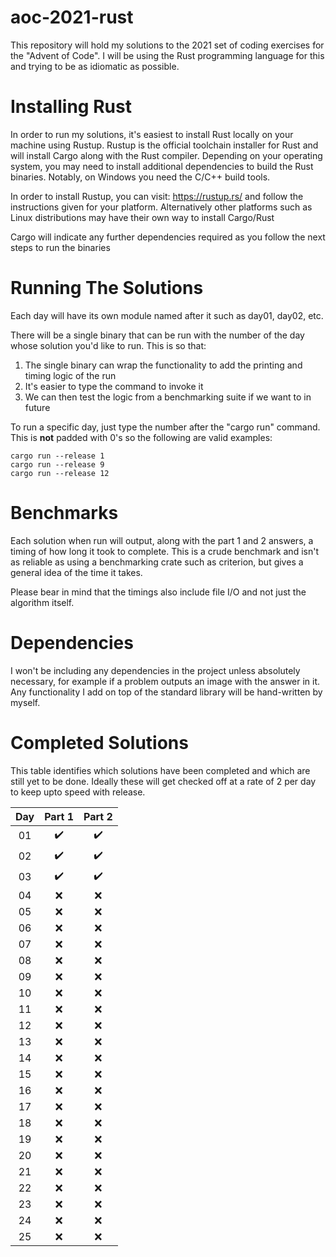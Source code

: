 # aoc-2021-rust
This repository will hold my solutions to the 2021 set of coding exercises for the "Advent of Code". I will be using the Rust programming language for this and trying to be as idiomatic as possible.

# Installing Rust #
In order to run my solutions, it's easiest to install Rust locally on your machine using Rustup. Rustup is the official toolchain installer for Rust and will install Cargo along with the Rust compiler. Depending on your operating system, you may need to install additional dependencies to build the Rust binaries. Notably, on Windows you need the C/C++ build tools.

In order to install Rustup, you can visit: https://rustup.rs/ and follow the instructions given for your platform. Alternatively other platforms such as Linux distributions may have their own way to install Cargo/Rust

Cargo will indicate any further dependencies required as you follow the next steps to run the binaries

# Running The Solutions #
Each day will have its own module named after it such as day01, day02, etc.

There will be a single binary that can be run with the number of the day whose solution you'd like to run. This is so that:

1. The single binary can wrap the functionality to add the printing and timing logic of the run
2. It's easier to type the command to invoke it
3. We can then test the logic from a benchmarking suite if we want to in future

To run a specific day, just type the number after the "cargo run" command. This is **not** padded with 0's so the following are valid examples:

```
cargo run --release 1
cargo run --release 9
cargo run --release 12
```

# Benchmarks #
Each solution when run will output, along with the part 1 and 2 answers, a timing of how long it took to complete. This is a crude
benchmark and isn't as reliable as using a benchmarking crate such as criterion, but gives a general idea of the time it takes.

Please bear in mind that the timings also include file I/O and not just the algorithm itself.

# Dependencies #
I won't be including any dependencies in the project unless absolutely necessary, for example if a problem
outputs an image with the answer in it. Any functionality I add on top of the standard library will be hand-written
by myself.

# Completed Solutions #
This table identifies which solutions have been completed and which are still yet to be done. Ideally these will get checked off at a rate of 2 per day to keep upto speed with release.

|Day|Part 1|Part 2|
|:-:|:-:|:-:|
|01|:heavy_check_mark:|:heavy_check_mark:|
|02|:heavy_check_mark:|:heavy_check_mark:|
|03|:heavy_check_mark:|:heavy_check_mark:|
|04|:x:|:x:|
|05|:x:|:x:|
|06|:x:|:x:|
|07|:x:|:x:|
|08|:x:|:x:|
|09|:x:|:x:|
|10|:x:|:x:|
|11|:x:|:x:|
|12|:x:|:x:|
|13|:x:|:x:|
|14|:x:|:x:|
|15|:x:|:x:|
|16|:x:|:x:|
|17|:x:|:x:|
|18|:x:|:x:|
|19|:x:|:x:|
|20|:x:|:x:|
|21|:x:|:x:|
|22|:x:|:x:|
|23|:x:|:x:|
|24|:x:|:x:|
|25|:x:|:x:|
